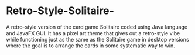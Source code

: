 # Retro-Style-Solitaire-
A retro-style version of the card game Solitaire coded using Java language and JavaFX GUI. It has a pixel art theme that gives out a retro-style vibe while functioning just as the same as the Solitaire game in desktop versions where the goal is to arrange the cards in some systematic way to win.
